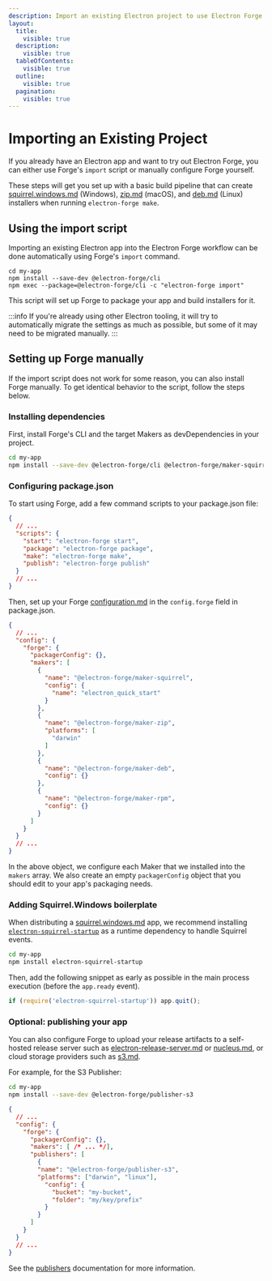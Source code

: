 ```yaml
---
description: Import an existing Electron project to use Electron Forge.
layout:
  title:
    visible: true
  description:
    visible: true
  tableOfContents:
    visible: true
  outline:
    visible: true
  pagination:
    visible: true
---
```


# Importing an Existing Project

If you already have an Electron app and want to try out Electron Forge, you can either use Forge's `import` script or manually configure Forge yourself.

These steps will get you set up with a basic build pipeline that can create [squirrel.windows.md](config/makers/squirrel.windows.md "mention") (Windows), [zip.md](config/makers/zip.md "mention") (macOS), and [deb.md](config/makers/deb.md "mention") (Linux) installers when running `electron-forge make`.

## Using the import script

Importing an existing Electron app into the Electron Forge workflow can be done automatically using Forge's `import` command.

```shell
cd my-app
npm install --save-dev @electron-forge/cli
npm exec --package=@electron-forge/cli -c "electron-forge import"
```

This script will set up Forge to package your app and build installers for it.

:::info
If you're already using other Electron tooling, it will try to automatically migrate the settings as much as possible, but some of it may need to be migrated manually.
:::

## Setting up Forge manually

If the import script does not work for some reason, you can also install Forge manually. To get identical behavior to the script, follow the steps below.

### Installing dependencies

First, install Forge's CLI and the target Makers as devDependencies in your project.

```bash
cd my-app
npm install --save-dev @electron-forge/cli @electron-forge/maker-squirrel @electron-forge/maker-deb @electron-forge/maker-zip
```

### Configuring package.json

To start using Forge, add a few command scripts to your package.json file:

```json title="package.json" 
{
  // ...
  "scripts": {
    "start": "electron-forge start",
    "package": "electron-forge package",
    "make": "electron-forge make",
    "publish": "electron-forge publish"
  }
  // ... 
}
```


Then, set up your Forge [configuration.md](config/configuration.md "mention") in the `config.forge` field in package.json.

```json title="package.json" 
{
  // ...
  "config": {
    "forge": {
      "packagerConfig": {},
      "makers": [
        {
          "name": "@electron-forge/maker-squirrel",
          "config": {
            "name": "electron_quick_start"
          }
        },
        {
          "name": "@electron-forge/maker-zip",
          "platforms": [
            "darwin"
          ]
        },
        {
          "name": "@electron-forge/maker-deb",
          "config": {}
        },
        {
          "name": "@electron-forge/maker-rpm",
          "config": {}
        }
      ]
    }
  }
  // ...
}
```


In the above object, we configure each Maker that we installed into the `makers` array. We also create an empty `packagerConfig` object that you should edit to your app's packaging needs.

### Adding Squirrel.Windows boilerplate

When distributing a [squirrel.windows.md](config/makers/squirrel.windows.md "mention") app, we recommend installing [`electron-squirrel-startup`](https://github.com/mongodb-js/electron-squirrel-startup) as a runtime dependency to handle Squirrel events.

```bash
cd my-app
npm install electron-squirrel-startup
```

Then, add the following snippet as early as possible in the main process execution (before the `app.ready` event).

```jsx title="main.js" 
if (require('electron-squirrel-startup')) app.quit();
```


### Optional: publishing your app

You can also configure Forge to upload your release artifacts to a self-hosted release server such as [electron-release-server.md](config/publishers/electron-release-server.md "mention") or [nucleus.md](config/publishers/nucleus.md "mention"), or cloud storage providers such as [s3.md](config/publishers/s3.md "mention").

For example, for the S3 Publisher:

```bash
cd my-app
npm install --save-dev @electron-forge/publisher-s3
```

```json title="package.json" 
{
  // ...
  "config": {
    "forge": {
      "packagerConfig": {},
      "makers": [ /* ... */],
      "publishers": [
        {
        "name": "@electron-forge/publisher-s3",
        "platforms": ["darwin", "linux"],
          "config": {
            "bucket": "my-bucket",
            "folder": "my/key/prefix"
          }
        }
      ]
    }
  }
  // ...
}
```


See the [publishers](config/publishers/ "mention") documentation for more information.
